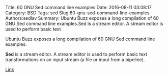 Title: 60 GNU Sed command line examples
Date: 2016-08-11 03:08:17
Category: BSD
Tags: sed
Slug:60-gnu-sed-command-line-examples
Authors:sedlav
Summary: Ubuntu Buzz exposes a long compilation of 60 GNU Sed command line examples.Sed  is  a  stream  editor. A stream editor is used to perform basic text 

Ubuntu Buzz exposes a long compilation of 60 GNU Sed command line examples.

**Sed**  is  a  stream  editor. A stream editor is used to perform basic text transformations on an input stream (a file or input from a pipeline).

[Link](http://www.ubuntubuzz.com/2016/08/a-collection-of-gnu-sed-command-line-examples.html)
